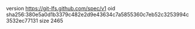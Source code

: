 version https://git-lfs.github.com/spec/v1
oid sha256:380e5a0d1b3379c482e2d9e43634c7a5855360c7eb52c3253994c3532ec77131
size 2465

